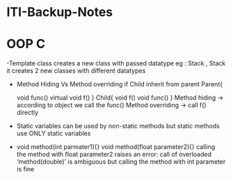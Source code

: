 # ITI-Backup-Notes

# OOP C 

 -Template class creates a new class with passed datatype
  eg : Stack<int> , Stack<float> it creates 2 new classes with different datatypes
   
 - Method Hiding Vs Method overriding 
  if Child inherit from parent 
   Parent{
   
   void func()
  virtual void f()
 }
 Child{
  void f()
  void func()
 }
 Method hiding -> according to object we call the func()
 Method overriding -> call f() directly
 - Static variables can be used by non-static methods but static methods use ONLY static variables 
 - void method(int parmater1){}
   void method(float parameter2){}
   calling the method with float parameter2 raises an error: call of overloaded ‘method(double)’ is ambiguous
   but calling the method with int parameter is fine
